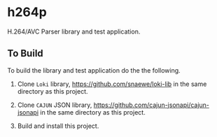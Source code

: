 # h264p
H.264/AVC Parser library and test application.

## To Build
To build the library and test application do the the following.

1.  Clone `Loki` library, https://github.com/snaewe/loki-lib in the same directory as this project.

2.  Clone `CAJUN` JSON library, https://github.com/cajun-jsonapi/cajun-jsonapi in the same directory as this project.

3.  Build and install this project.

